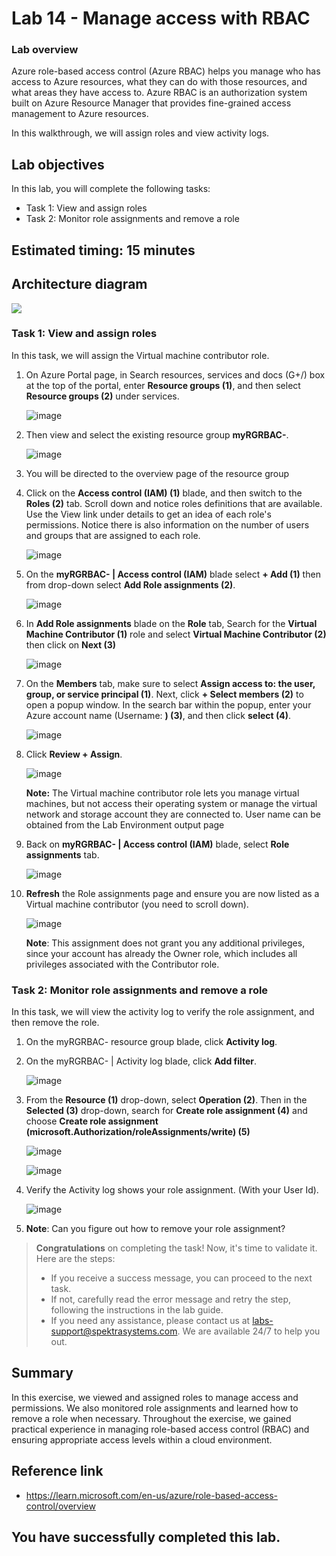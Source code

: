 # Lab 14 - Manage access with RBAC

### Lab overview

Azure role-based access control (Azure RBAC) helps you manage who has access to Azure resources, what they can do with those resources, and what areas they have access to. Azure RBAC is an authorization system built on Azure Resource Manager that provides fine-grained access management to Azure resources.

In this walkthrough, we will assign roles and view activity logs.

## Lab objectives

In this lab, you will complete the following tasks:

+ Task 1: View and assign roles
+ Task 2: Monitor role assignments and remove a role

## Estimated timing: 15 minutes

## Architecture diagram

![](../images/az900lab14.png)

### Task 1: View and assign roles

In this task, we will assign the Virtual machine contributor role. 

1. On Azure Portal page, in Search resources, services and docs (G+/) box at the top of the portal, enter **Resource groups (1)**, and then select **Resource groups (2)** under services.

   ![image](../images/lab14-image1.png)

1. Then view and select the existing resource group **myRGRBAC-<inject key="DeploymentID" enableCopy="false"/>**.

   ![image](../images/lab14-image2.png)
     
1. You will be directed to the overview page of the resource group

1. Click on the **Access control (IAM) (1)** blade, and then switch to the **Roles (2)** tab. Scroll down and notice roles definitions that are available. Use the View link under details to get an idea of each role's permissions. Notice there is also information on the number of users and groups that are assigned to each role.

   ![image](../images/lab14-image3.png)

1. On the **myRGRBAC-<inject key="DeploymentID" enableCopy="false"/> | Access control (IAM)** blade select **+ Add (1)** then from drop-down select **Add Role assignments (2)**. 

   ![image](../images/lab14-image4.png)
   
1. In  **Add Role assignments** blade on the **Role** tab, Search for the **Virtual Machine Contributor (1)** role and select **Virtual Machine Contributor (2)** then click on **Next (3)**

    ![image](../images/lab14-image5.png)
   

1. On the **Members** tab, make sure to select **Assign access to: the user, group, or service principal (1)**. Next, click **+ Select members (2)** to open a popup window. In the search bar within the popup, enter your Azure account name (Username: **<inject key="AzureAdUserEmail"></inject>) (3)**, and then click **select (4)**.

    ![image](../images/lab14-image6.png)

1. Click **Review + Assign**.

   ![image](../images/lab14-image7.png)
   
     **Note:** The Virtual machine contributor role lets you manage virtual machines, but not access their operating system or manage the virtual network and storage account they are connected to. User name can be obtained from the Lab Environment output page

1. Back on **myRGRBAC-<inject key="DeploymentID" enableCopy="false"/> | Access control (IAM)** blade, select **Role assignments** tab.

    ![image](../images/lab14-image8.png)

1. **Refresh** the Role assignments page and ensure you are now listed as a Virtual machine contributor (you need to scroll down).

     ![image](../images/lab14-image9.png)

    **Note**: This assignment does not grant you any additional privileges, since your account has already the Owner role, which includes all privileges associated with the Contributor role.

### Task 2: Monitor role assignments and remove a role

In this task, we will view the activity log to verify the role assignment, and then remove the role. 

1. On the myRGRBAC-<inject key="DeploymentID" enableCopy="false"/> resource group blade, click **Activity log**.

1. On the myRGRBAC-<inject key="DeploymentID" enableCopy="false"/> | Activity log blade, click **Add filter**.

    ![image](../images/lab14-image10.png)

5. From the **Resource (1)** drop-down, select **Operation (2)**. Then in the **Selected (3)** drop-down, search for **Create role assignment (4)** and choose **Create role assignment (microsoft.Authorization/roleAssignments/write) (5)**

    ![image](../images/lab14-image11.png)

    ![image](../images/lab14-image(12).png)

1. Verify the Activity log shows your role assignment. (With your User Id). 

     ![image](../images/lab14-image13.png)
   
1. **Note**: Can you figure out how to remove your role assignment?

<validation step="402a4212-b323-460b-bc90-58ed9e48c878" />

> **Congratulations** on completing the task! Now, it's time to validate it. Here are the steps:
> - If you receive a success message, you can proceed to the next task.
> - If not, carefully read the error message and retry the step, following the instructions in the lab guide. 
> - If you need any assistance, please contact us at labs-support@spektrasystems.com. We are available 24/7 to help you out.
  
## Summary
In this exercise, we viewed and assigned roles to manage access and permissions. We also monitored role assignments and learned how to remove a role when necessary. Throughout the exercise, we gained practical experience in managing role-based access control (RBAC) and ensuring appropriate access levels within a cloud environment.

## Reference link

- https://learn.microsoft.com/en-us/azure/role-based-access-control/overview
  
## You have successfully completed this lab.
